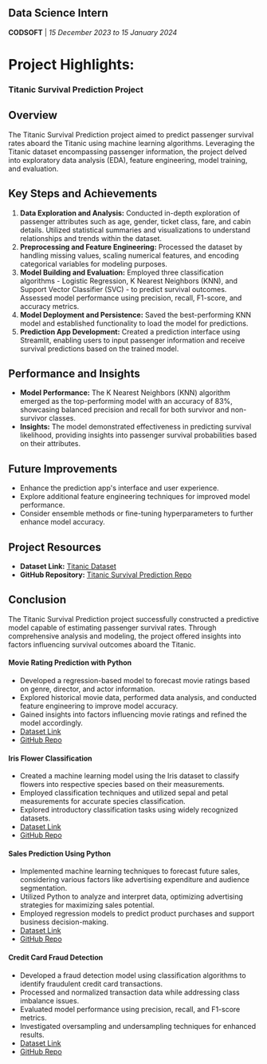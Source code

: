 ## Data Science Intern  
**CODSOFT** | *15 December 2023 to 15 January 2024*

# Project Highlights:
### Titanic Survival Prediction Project

## Overview
The Titanic Survival Prediction project aimed to predict passenger survival rates aboard the Titanic using machine learning algorithms. Leveraging the Titanic dataset encompassing passenger information, the project delved into exploratory data analysis (EDA), feature engineering, model training, and evaluation.

## Key Steps and Achievements
1. **Data Exploration and Analysis:** Conducted in-depth exploration of passenger attributes such as age, gender, ticket class, fare, and cabin details. Utilized statistical summaries and visualizations to understand relationships and trends within the dataset.
2. **Preprocessing and Feature Engineering:** Processed the dataset by handling missing values, scaling numerical features, and encoding categorical variables for modeling purposes.
3. **Model Building and Evaluation:** Employed three classification algorithms - Logistic Regression, K Nearest Neighbors (KNN), and Support Vector Classifier (SVC) - to predict survival outcomes. Assessed model performance using precision, recall, F1-score, and accuracy metrics.
4. **Model Deployment and Persistence:** Saved the best-performing KNN model and established functionality to load the model for predictions.
5. **Prediction App Development:** Created a prediction interface using Streamlit, enabling users to input passenger information and receive survival predictions based on the trained model.

## Performance and Insights
- **Model Performance:** The K Nearest Neighbors (KNN) algorithm emerged as the top-performing model with an accuracy of 83%, showcasing balanced precision and recall for both survivor and non-survivor classes.
- **Insights:** The model demonstrated effectiveness in predicting survival likelihood, providing insights into passenger survival probabilities based on their attributes.

## Future Improvements
- Enhance the prediction app's interface and user experience.
- Explore additional feature engineering techniques for improved model performance.
- Consider ensemble methods or fine-tuning hyperparameters to further enhance model accuracy.

## Project Resources
- **Dataset Link:** [Titanic Dataset](https://www.kaggle.com/datasets/yasserh/titanic-dataset)
- **GitHub Repository:** [Titanic Survival Prediction Repo](https://github.com/IBakare/CODSOFT-/tree/main/Titanic%20Survival%20Prediction)

## Conclusion
The Titanic Survival Prediction project successfully constructed a predictive model capable of estimating passenger survival rates. Through comprehensive analysis and modeling, the project offered insights into factors influencing survival outcomes aboard the Titanic.


#### Movie Rating Prediction with Python
- Developed a regression-based model to forecast movie ratings based on genre, director, and actor information.
- Explored historical movie data, performed data analysis, and conducted feature engineering to improve model accuracy.
- Gained insights into factors influencing movie ratings and refined the model accordingly.
- [Dataset Link](https://www.kaggle.com/datasets/adrianmcmahon/imdb-india-movies)
- [GitHub Repo](https://github.com/IBakare/CODSOFT-/tree/main/Movie%20Rating%20Prediction)

#### Iris Flower Classification
- Created a machine learning model using the Iris dataset to classify flowers into respective species based on their measurements.
- Employed classification techniques and utilized sepal and petal measurements for accurate species classification.
- Explored introductory classification tasks using widely recognized datasets.
- [Dataset Link](https://www.kaggle.com/datasets/arshid/iris-flower-dataset)
- [GitHub Repo](https://github.com/IBakare/CODSOFT-/tree/main/Iris%20Flower%20Classification)

#### Sales Prediction Using Python
- Implemented machine learning techniques to forecast future sales, considering various factors like advertising expenditure and audience segmentation.
- Utilized Python to analyze and interpret data, optimizing advertising strategies for maximizing sales potential.
- Employed regression models to predict product purchases and support business decision-making.
- [Dataset Link](https://www.kaggle.com/code/ashydv/sales-prediction-simple-linear-regression/input)
- [GitHub Repo](https://github.com/IBakare/CODSOFT-/tree/main/Sales%20Prediction)

#### Credit Card Fraud Detection
- Developed a fraud detection model using classification algorithms to identify fraudulent credit card transactions.
- Processed and normalized transaction data while addressing class imbalance issues.
- Evaluated model performance using precision, recall, and F1-score metrics.
- Investigated oversampling and undersampling techniques for enhanced results.
- [Dataset Link](https://www.kaggle.com/datasets/mlg-ulb/creditcardfraud)
- [GitHub Repo](https://github.com/IBakare/CODSOFT-/tree/main/Credit%20Card%20Fraud%20Detection)

